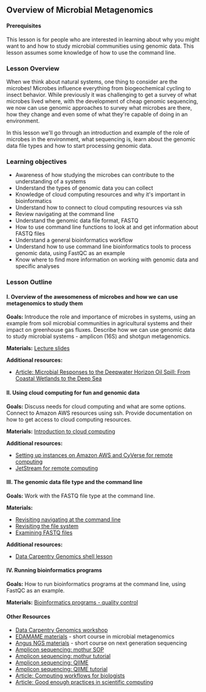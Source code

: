 ## Overview of Microbial Metagenomics

#### Prerequisites
This lesson is for people who are interested in learning about why you might want to and how to study microbial communities using genomic data.  This lesson assumes some knowledge of how to use the command line.


### Lesson Overview

When we think about natural systems, one thing to consider are the microbes! Microbes influence everything from biogeochemical cycling to insect behavior. While previously it was challenging to get a survey of what microbes lived where, with the development of cheap genomic sequencing, we now can use genomic approaches to survey what microbes are there, how they change and even some of what they're capable of doing in an environment.

In this lesson we'll go through an introduction and example of the role of microbes in the environment, what sequencing is, learn about the genomic data file types and how to start processing genomic data.

### Learning objectives

- Awareness of how studying the microbes can contribute to the understanding of a systems
- Understand the types of genomic data you can collect
- Knowledge of cloud computing resources and why it's important in bioinformatics
- Understand how to connect to cloud computing resources via ssh
- Review navigating at the command line
- Understand the genomic data file format, FASTQ
- How to use command line functions to look at and get information about FASTQ files
- Understand a general bioinformatics workflow
- Understand how to use command line bioinformatics tools to process genomic data, using FastQC as an example
- Know where to find more information on working with genomic data and specific analyses

### Lesson Outline

#### I. Overview of the awesomeness of microbes and how we can use metagenomics to study them
**Goals:** Introduce the role and importance of microbes in systems, using an example from soil microbial communities in agricultural systems and their impact on greenhouse gas fluxes. Describe how we can use genomic data to study microbial systems - amplicon (16S) and shotgun metagenomics.

**Materials:** [Lecture slides]()

**Additional resources:**  
- [Article: Microbial Responses to the Deepwater Horizon Oil Spill: From Coastal Wetlands to the Deep Sea](http://hazenlab.utk.edu/files/pdf/2015King_etal_ARMS.pdf)

#### II. Using cloud computing for fun and genomic data
**Goals:** Discuss needs for cloud computing and what are some options. Connect to Amazon AWS resources using ssh. Provide documentation on how to get access to cloud computing resources.

**Materials:**  [Introduction to cloud computing](https://data-lessons.github.io/cloud-genomics/02-why-cloud-computing/)  

**Additional resources:**  
- [Setting up instances on Amazon AWS and CyVerse for remote computing](https://github.com/datacarpentry/cloud-genomics/blob/gh-pages/lessons/1.logging-onto-cloud.md)
- [JetStream for remote computing](https://angus.readthedocs.io/en/2017/jetstream/boot.html)

#### III. The genomic data file type and the command line
**Goals:** Work with the FASTQ file type at the command line.

**Materials:**  
- [Revisiting navigating at the command line](http://www.datacarpentry.org/shell-genomics/01-introduction/)
- [Revisiting the file system](http://www.datacarpentry.org/shell-genomics/02-the-filesystem/)
- [Examining FASTQ files](http://www.datacarpentry.org/shell-genomics/03-working-with-files/)

**Additional resources:**  
- [Data Carpentry Genomics shell lesson](http://www.datacarpentry.org/shell-genomics/)

#### IV. Running bioinformatics programs
**Goals:** How to run bioinformatics programs at the command line, using FastQC as an example.

**Materials:** [Bioinformatics programs - quality control](http://www.datacarpentry.org/wrangling-genomics/00-readQC/)


#### Other Resources

- [Data Carpentry Genomics workshop](https://data-lessons.github.io/genomics-workshop/)
- [EDAMAME materials](https://github.com/edamame-course/2016-tutorials/wiki/Schedule-EDAMAME-2016) - short course in microbial metagenomics
- [Angus NGS materials](https://angus.readthedocs.io/en/2017/toc.html) - short course on next generation sequencing   
- [Amplicon sequencing: mothur SOP](https://www.mothur.org/wiki/MiSeq_SOP)
- [Amplicon sequencing: mothur tutorial](https://github.com/tracykteal/mothur-tutorial)
- [Amplicon sequencing: QIIME](http://qiime.org)
- [Amplicon sequencing: QIIME tutorial](https://github.com/edamame-course/2015-tutorials/blob/master/final/2015-06-23-QIIME1.md)
- [Article: Computing workflows for biologists](http://journals.plos.org/plosbiology/article?id=10.1371/journal.pbio.1002303)
- [Article: Good enough practices in scientific computing](http://journals.plos.org/ploscompbiol/article?id=10.1371/journal.pcbi.1005510)
